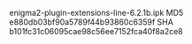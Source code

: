 enigma2-plugin-extensions-line-6.2.1b.ipk
MD5 e880db03bf90a5789f44b93860c6359f
SHA b101fc31c06095cae98c56ee7152fca40f8a2ce8

